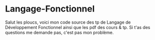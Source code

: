 # Langage-Fonctionnel

Salut les ploucs, voici mon code source des tp de Langage de Développement Fonctionnel ainsi que les pdf des cours & tp.
Si t'as des questions me demande pas, c'est pas mon problème.
